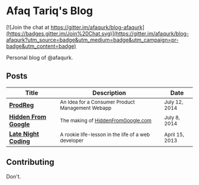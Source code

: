 # Afaq Tariq's Blog

[![Join the chat at https://gitter.im/afaqurk/blog-afaqurk](https://badges.gitter.im/Join%20Chat.svg)](https://gitter.im/afaqurk/blog-afaqurk?utm_source=badge&utm_medium=badge&utm_campaign=pr-badge&utm_content=badge)

Personal blog of @afaqurk.

## Posts

| Title | Description | Date |
|-------------|--------|------|
|[**ProdReg**](https://github.com/afaqurk/blog-afaqurk/blob/master/posts/2014-07-12-prodreg.md) | <sup>An Idea for a Consumer Product Management Webapp</sup>| <sup>July 12, 2014</sup> |
|[**Hidden From Google**](https://github.com/afaqurk/blog-afaqurk/blob/master/posts/2014-07-08-hidden-from-google.md) | <sup>The making of [HiddenFromGoogle.com](http://HiddenFromGoogle.afaqtariq.com)</sup> | <sup>July 8, 2014</sup> |
|[**Late Night Coding**](https://github.com/afaqurk/blog-afaqurk/blob/master/posts/2013-04-15-late-night-coding.md) | <sup>A rookie life-lesson in the life of a web developer</sup> | <sup>April 15, 2013</sup> |

## Contributing
Don't.

##
